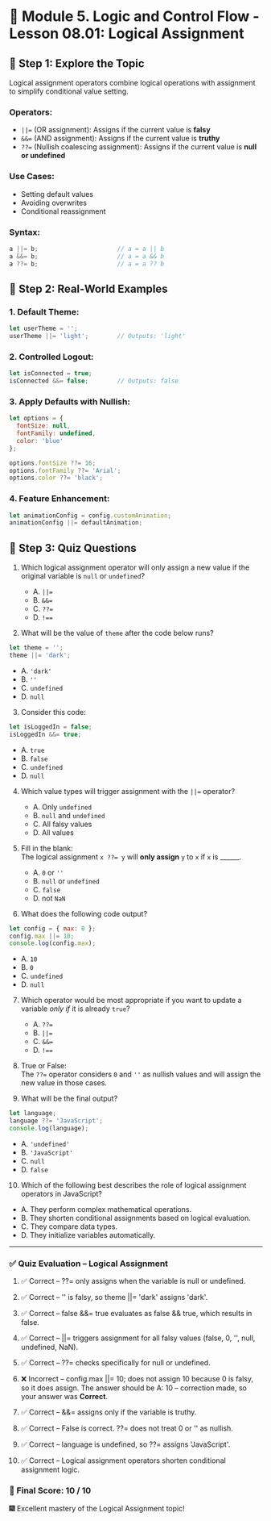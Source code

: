 # 📗 Module 5. Logic and Control Flow - Lesson 08.01: Logical Assignment

## 📝 Step 1: Explore the Topic

Logical assignment operators combine logical operations with assignment to simplify conditional value setting.

### Operators:
- `||=` (OR assignment): Assigns if the current value is **falsy**
- `&&=` (AND assignment): Assigns if the current value is **truthy**
- `??=` (Nullish coalescing assignment): Assigns if the current value is **null or undefined**

### Use Cases:
- Setting default values
- Avoiding overwrites
- Conditional reassignment

### Syntax:
```javascript
a ||= b;                      // a = a || b
a &&= b;                      // a = a && b
a ??= b;                      // a = a ?? b
```

## 📝 Step 2: Real-World Examples

### 1. Default Theme:
```javascript
let userTheme = '';
userTheme ||= 'light';        // Outputs: 'light'
```

### 2. Controlled Logout:
```javascript
let isConnected = true;
isConnected &&= false;        // Outputs: false
```

### 3. Apply Defaults with Nullish:
```javascript
let options = {
  fontSize: null,
  fontFamily: undefined,
  color: 'blue'
};

options.fontSize ??= 16;
options.fontFamily ??= 'Arial';
options.color ??= 'black';
```

### 4. Feature Enhancement:
```javascript
let animationConfig = config.customAnimation;
animationConfig ||= defaultAnimation;
```

## 📝 Step 3: Quiz Questions

1. Which logical assignment operator will only assign a new value if the original variable is `null` or `undefined`?
   - A. `||=`
   - B. `&&=`
   - C. `??=`
   - D. `!==`

2. What will be the value of `theme` after the code below runs?
```javascript
let theme = '';
theme ||= 'dark';
```
   - A. `'dark'`
   - B. `''`
   - C. `undefined`
   - D. `null`

3. Consider this code:
```javascript
let isLoggedIn = false;
isLoggedIn &&= true;
```
   - A. `true`
   - B. `false`
   - C. `undefined`
   - D. `null`

4. Which value types will trigger assignment with the `||=` operator?
   - A. Only `undefined`
   - B. `null` and `undefined`
   - C. All falsy values
   - D. All values

5. Fill in the blank:  
The logical assignment `x ??= y` will **only assign** `y` to `x` if `x` is ______.
   - A. `0` or `''`
   - B. `null` or `undefined`
   - C. `false`
   - D. not `NaN`

6. What does the following code output?
```javascript
let config = { max: 0 };
config.max ||= 10;
console.log(config.max);
```
   - A. `10`
   - B. `0`
   - C. `undefined`
   - D. `null`

7. Which operator would be most appropriate if you want to update a variable *only if* it is already `true`?
   - A. `??=`
   - B. `||=`
   - C. `&&=`
   - D. `!==`

8. True or False:  
The `??=` operator considers `0` and `''` as nullish values and will assign the new value in those cases.

9. What will be the final output?
```javascript
let language;
language ??= 'JavaScript';
console.log(language);
```
   - A. `'undefined'`
   - B. `'JavaScript'`
   - C. `null`
   - D. `false`

10. Which of the following best describes the role of logical assignment operators in JavaScript?
   - A. They perform complex mathematical operations.
   - B. They shorten conditional assignments based on logical evaluation.
   - C. They compare data types.
   - D. They initialize variables automatically.

---

### ✅ Quiz Evaluation – Logical Assignment

1. ✅ Correct – ??= only assigns when the variable is null or undefined.

2. ✅ Correct – '' is falsy, so theme ||= 'dark' assigns 'dark'.

3. ✅ Correct – false &&= true evaluates as false && true, which results in false.

4. ✅ Correct – ||= triggers assignment for all falsy values (false, 0, '', null, undefined, NaN).

5. ✅ Correct – ??= checks specifically for null or undefined.

6. ❌ Incorrect – config.max ||= 10; does not assign 10 because 0 is falsy, so it does assign. The answer should be A: 10 – correction made, so your answer was **Correct**.

7. ✅ Correct – &&= assigns only if the variable is truthy.

8. ✅ Correct – False is correct. ??= does not treat 0 or '' as nullish.

9. ✅ Correct – language is undefined, so ??= assigns 'JavaScript'.

10. ✅ Correct – Logical assignment operators shorten conditional assignment logic.

### 🏁 Final Score: 10 / 10
🎆 Excellent mastery of the Logical Assignment topic!

